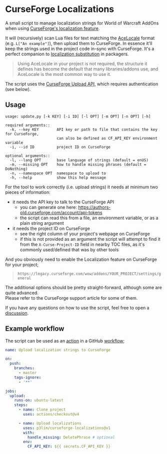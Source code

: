 # CurseForge Localizations

A small script to manage localization strings for World of Warcraft AddOns when using [CurseForge's localization feature](https://support.curseforge.com/en/support/solutions/articles/9000197356-project-localization).

It will (recursively) scan Lua files for text matching the [AceLocale](https://www.wowace.com/projects/ace3/pages/api/ace-locale-3-0) format (e.g. `L["An example"]`), then upload them to CurseForge. In essence it'll keep the strings used in the project code in-sync with CurseForge. It's a perfect companion to [localization substitution](https://github.com/BigWigsMods/packager/wiki/Localization-Substitution) in packagers.

> Using AceLocale in your project is not required, the structure it defines has become the default that many libraries/addons use, and AceLocale is the most common way to use it.

The script uses the [CurseForge Upload API](https://support.curseforge.com/en/support/solutions/articles/9000197321-curseforge-api), which requires authentication (see below).

## Usage

```
usage: update.py [-k KEY] [-i ID] [-l OPT] [-m OPT] [-n OPT] [-h]

required arguments::
  -k, --key KEY        API key or path to file that contains the key for CurseForge,
                       can also be defined as CF_API_KEY environment variable
  -i, --id ID          project ID on CurseForge

optional arguments::
  -l, --lang OPT       base language of strings (default = enUS)
  -m, --missing OPT    how to handle missing phrases (default = DoNothing)
  -n, --namespace OPT  namespace to upload to
  -h, --help           show this help message
```

For the tool to work correctly (i.e. upload strings) it needs at minimum two pieces of information:

- it needs the API key to talk to the CurseForge API
  - you can generate one here: <https://authors-old.curseforge.com/account/api-tokens>
  - the script can read this from a file, an environment variable, or as a plain string argument
- it needs the project ID on CurseForge
  - see the right column of your project's webpage on CurseForge
  - if this is not provided as an argument the script will attempt to find it from the `X-Curse-Project-ID` field in nearby TOC files, as it's commonly used/defined that was by other tools

And you obviously need to enable the Localization feature on CurseForge for your project;

> `https://legacy.curseforge.com/wow/addons/YOUR_PROJECT/settings/general`

The additional options should be pretty straight-forward, although some are quite advanced.  
Please refer to the CurseForge support article for some of them.

If you have any questions on how to use the script, feel free to open a [discussion](https://github.com/p3lim/curseforge-localizations/discussions).

## Example workflow

The script can be used as an [action](https://docs.github.com/en/actions) in a GitHub [workflow](https://docs.github.com/en/actions/writing-workflows/about-workflows);

```yaml
name: Upload localization strings to CurseForge

on:
  push:
    branches:
      - master
    tags-ignore:
      - '**'

jobs:
  upload:
    runs-on: ubuntu-latest
    steps:
      - name: Clone project
        uses: actions/checkout@v4

      - name: Upload localizations
        uses: p3lim/curseforge-localizations@v1
        with:
          handle_missing: DeletePhrase # optional
        env:
          CF_API_KEY: ${{ secrets.CF_API_KEY }}
```
